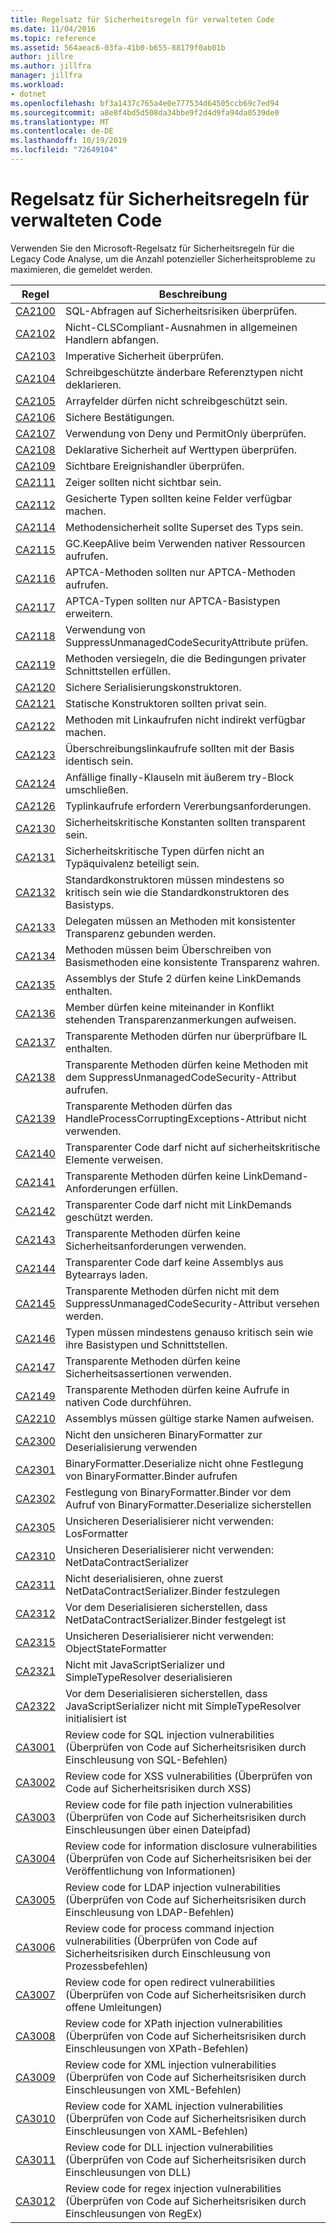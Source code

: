 ```yaml
---
title: Regelsatz für Sicherheitsregeln für verwalteten Code
ms.date: 11/04/2016
ms.topic: reference
ms.assetid: 564aeac6-03fa-41b0-b655-88179f0ab01b
author: jillre
ms.author: jillfra
manager: jillfra
ms.workload:
- dotnet
ms.openlocfilehash: bf3a1437c765a4e0e777534d64505ccb69c7ed94
ms.sourcegitcommit: a8e8f4bd5d508da34bbe9f2d4d9fa94da0539de0
ms.translationtype: MT
ms.contentlocale: de-DE
ms.lasthandoff: 10/19/2019
ms.locfileid: "72649104"
---
```

# <a name="security-rules-rule-set-for-managed-code"></a>Regelsatz für Sicherheitsregeln für verwalteten Code

Verwenden Sie den Microsoft-Regelsatz für Sicherheitsregeln für die Legacy Code Analyse, um die Anzahl potenzieller Sicherheitsprobleme zu maximieren, die gemeldet werden.

|Regel|Beschreibung|
|----------|-----------------|
|[CA2100](../code-quality/ca2100.md)|SQL-Abfragen auf Sicherheitsrisiken überprüfen.|
|[CA2102](../code-quality/ca2102.md)|Nicht-CLSCompliant-Ausnahmen in allgemeinen Handlern abfangen.|
|[CA2103](../code-quality/ca2103.md)|Imperative Sicherheit überprüfen.|
|[CA2104](../code-quality/ca2104.md)|Schreibgeschützte änderbare Referenztypen nicht deklarieren.|
|[CA2105](../code-quality/ca2105.md)|Arrayfelder dürfen nicht schreibgeschützt sein.|
|[CA2106](../code-quality/ca2106.md)|Sichere Bestätigungen.|
|[CA2107](../code-quality/ca2107.md)|Verwendung von Deny und PermitOnly überprüfen.|
|[CA2108](../code-quality/ca2108.md)|Deklarative Sicherheit auf Werttypen überprüfen.|
|[CA2109](../code-quality/ca2109.md)|Sichtbare Ereignishandler überprüfen.|
|[CA2111](../code-quality/ca2111.md)|Zeiger sollten nicht sichtbar sein.|
|[CA2112](../code-quality/ca2112.md)|Gesicherte Typen sollten keine Felder verfügbar machen.|
|[CA2114](../code-quality/ca2114.md)|Methodensicherheit sollte Superset des Typs sein.|
|[CA2115](../code-quality/ca2115.md)|GC.KeepAlive beim Verwenden nativer Ressourcen aufrufen.|
|[CA2116](../code-quality/ca2116.md)|APTCA-Methoden sollten nur APTCA-Methoden aufrufen.|
|[CA2117](../code-quality/ca2117.md)|APTCA-Typen sollten nur APTCA-Basistypen erweitern.|
|[CA2118](../code-quality/ca2118.md)|Verwendung von SuppressUnmanagedCodeSecurityAttribute prüfen.|
|[CA2119](../code-quality/ca2119.md)|Methoden versiegeln, die die Bedingungen privater Schnittstellen erfüllen.|
|[CA2120](../code-quality/ca2120.md)|Sichere Serialisierungskonstruktoren.|
|[CA2121](../code-quality/ca2121.md)|Statische Konstruktoren sollten privat sein.|
|[CA2122](../code-quality/ca2122.md)|Methoden mit Linkaufrufen nicht indirekt verfügbar machen.|
|[CA2123](../code-quality/ca2123.md)|Überschreibungslinkaufrufe sollten mit der Basis identisch sein.|
|[CA2124](../code-quality/ca2124.md)|Anfällige finally-Klauseln mit äußerem try-Block umschließen.|
|[CA2126](../code-quality/ca2126.md)|Typlinkaufrufe erfordern Vererbungsanforderungen.|
|[CA2130](../code-quality/ca2130.md)|Sicherheitskritische Konstanten sollten transparent sein.|
|[CA2131](../code-quality/ca2131.md)|Sicherheitskritische Typen dürfen nicht an Typäquivalenz beteiligt sein.|
|[CA2132](../code-quality/ca2132.md)|Standardkonstruktoren müssen mindestens so kritisch sein wie die Standardkonstruktoren des Basistyps.|
|[CA2133](../code-quality/ca2133.md)|Delegaten müssen an Methoden mit konsistenter Transparenz gebunden werden.|
|[CA2134](../code-quality/ca2134.md)|Methoden müssen beim Überschreiben von Basismethoden eine konsistente Transparenz wahren.|
|[CA2135](../code-quality/ca2135.md)|Assemblys der Stufe 2 dürfen keine LinkDemands enthalten.|
|[CA2136](../code-quality/ca2136.md)|Member dürfen keine miteinander in Konflikt stehenden Transparenzanmerkungen aufweisen.|
|[CA2137](../code-quality/ca2137.md)|Transparente Methoden dürfen nur überprüfbare IL enthalten.|
|[CA2138](../code-quality/ca2138.md)|Transparente Methoden dürfen keine Methoden mit dem SuppressUnmanagedCodeSecurity-Attribut aufrufen.|
|[CA2139](../code-quality/ca2139.md)|Transparente Methoden dürfen das HandleProcessCorruptingExceptions-Attribut nicht verwenden.|
|[CA2140](../code-quality/ca2140.md)|Transparenter Code darf nicht auf sicherheitskritische Elemente verweisen.|
|[CA2141](../code-quality/ca2141.md)|Transparente Methoden dürfen keine LinkDemand-Anforderungen erfüllen.|
|[CA2142](../code-quality/ca2142.md)|Transparenter Code darf nicht mit LinkDemands geschützt werden.|
|[CA2143](../code-quality/ca2143.md)|Transparente Methoden dürfen keine Sicherheitsanforderungen verwenden.|
|[CA2144](../code-quality/ca2144.md)|Transparenter Code darf keine Assemblys aus Bytearrays laden.|
|[CA2145](../code-quality/ca2145.md)|Transparente Methoden dürfen nicht mit dem SuppressUnmanagedCodeSecurity-Attribut versehen werden.|
|[CA2146](../code-quality/ca2146.md)|Typen müssen mindestens genauso kritisch sein wie ihre Basistypen und Schnittstellen.|
|[CA2147](../code-quality/ca2147.md)|Transparente Methoden dürfen keine Sicherheitsassertionen verwenden.|
|[CA2149](../code-quality/ca2149.md)|Transparente Methoden dürfen keine Aufrufe in nativen Code durchführen.|
|[CA2210](../code-quality/ca2210.md)|Assemblys müssen gültige starke Namen aufweisen.|
|[CA2300](ca2300.md)|Nicht den unsicheren BinaryFormatter zur Deserialisierung verwenden|
|[CA2301](ca2301.md)|BinaryFormatter.Deserialize nicht ohne Festlegung von BinaryFormatter.Binder aufrufen|
|[CA2302](ca2302.md)|Festlegung von BinaryFormatter.Binder vor dem Aufruf von BinaryFormatter.Deserialize sicherstellen|
|[CA2305](ca2305.md)|Unsicheren Deserialisierer nicht verwenden: LosFormatter|
|[CA2310](ca2310.md)|Unsicheren Deserialisierer nicht verwenden: NetDataContractSerializer|
|[CA2311](ca2311.md)|Nicht deserialisieren, ohne zuerst NetDataContractSerializer.Binder festzulegen|
|[CA2312](ca2312.md)|Vor dem Deserialisieren sicherstellen, dass NetDataContractSerializer.Binder festgelegt ist|
|[CA2315](ca2315.md)|Unsicheren Deserialisierer nicht verwenden: ObjectStateFormatter|
|[CA2321](ca2321.md)|Nicht mit JavaScriptSerializer und SimpleTypeResolver deserialisieren|
|[CA2322](ca2322.md)|Vor dem Deserialisieren sicherstellen, dass JavaScriptSerializer nicht mit SimpleTypeResolver initialisiert ist|
|[CA3001](../code-quality/ca3001.md)|Review code for SQL injection vulnerabilities (Überprüfen von Code auf Sicherheitsrisiken durch Einschleusung von SQL-Befehlen)|
|[CA3002](../code-quality/ca3002.md)|Review code for XSS vulnerabilities (Überprüfen von Code auf Sicherheitsrisiken durch XSS)|
|[CA3003](../code-quality/ca3003.md)|Review code for file path injection vulnerabilities (Überprüfen von Code auf Sicherheitsrisiken durch Einschleusungen über einen Dateipfad)|
|[CA3004](../code-quality/ca3004.md)|Review code for information disclosure vulnerabilities (Überprüfen von Code auf Sicherheitsrisiken bei der Veröffentlichung von Informationen)|
|[CA3005](../code-quality/ca3005.md)|Review code for LDAP injection vulnerabilities (Überprüfen von Code auf Sicherheitsrisiken durch Einschleusung von LDAP-Befehlen)|
|[CA3006](../code-quality/ca3006.md)|Review code for process command injection vulnerabilities (Überprüfen von Code auf Sicherheitsrisiken durch Einschleusung von Prozessbefehlen)|
|[CA3007](../code-quality/ca3007.md)|Review code for open redirect vulnerabilities (Überprüfen von Code auf Sicherheitsrisiken durch offene Umleitungen)|
|[CA3008](../code-quality/ca3008.md)|Review code for XPath injection vulnerabilities (Überprüfen von Code auf Sicherheitsrisiken durch Einschleusungen von XPath-Befehlen)|
|[CA3009](../code-quality/ca3009.md)|Review code for XML injection vulnerabilities (Überprüfen von Code auf Sicherheitsrisiken durch Einschleusungen von XML-Befehlen)|
|[CA3010](../code-quality/ca3010.md)|Review code for XAML injection vulnerabilities (Überprüfen von Code auf Sicherheitsrisiken durch Einschleusungen von XAML-Befehlen)|
|[CA3011](../code-quality/ca3011.md)|Review code for DLL injection vulnerabilities (Überprüfen von Code auf Sicherheitsrisiken durch Einschleusungen von DLL)|
|[CA3012](../code-quality/ca3012.md)|Review code for regex injection vulnerabilities (Überprüfen von Code auf Sicherheitsrisiken durch Einschleusungen von RegEx)|
